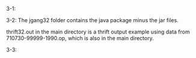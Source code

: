 3-1:

3-2:
The jgang32 folder contains the java package minus the jar files.

thrift32.out in the main directory is a thrift output example using
data from 710730-99999-1990.op, which is also in the main directory.

3-3:
